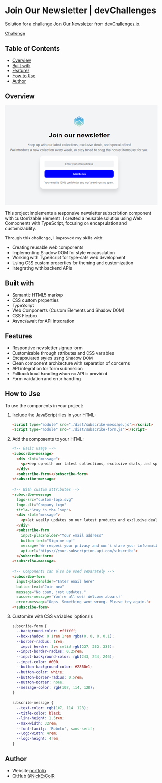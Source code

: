 # Join Our Newsletter | devChallenges

Solution for a challenge [Join Our Newsletter](https://devchallenges.io/challenge/join-our-newsletter) from [devChallenges.io](http://devchallenges.io).

[Challenge](https://devchallenges.io/challenge/join-our-newsletter)

## Table of Contents

- [Overview](#overview)
- [Built with](#built-with)
- [Features](#features)
- [How to Use](#how-to-use)
- [Author](#author)

## Overview

![screenshot](./resources/preview.png)

This project implements a responsive newsletter subscription component with customizable elements. I created a reusable solution using Web Components with TypeScript, focusing on encapsulation and customizability.

Through this challenge, I improved my skills with:

- Creating reusable web components
- Implementing Shadow DOM for style encapsulation
- Working with TypeScript for type-safe web development
- Using CSS custom properties for theming and customization
- Integrating with backend APIs

## Built with

- Semantic HTML5 markup
- CSS custom properties
- TypeScript
- Web Components (Custom Elements and Shadow DOM)
- CSS Flexbox
- Async/await for API integration

## Features

- Responsive newsletter signup form
- Customizable through attributes and CSS variables
- Encapsulated styles using Shadow DOM
- Clean component architecture with separation of concerns
- API integration for form submission
- Fallback local handling when no API is provided
- Form validation and error handling

## How to Use

To use the components in your project:

1. Include the JavaScript files in your HTML:

    ```html
    <script type="module" src="./dist/subscribe-message.js"></script>
    <script type="module" src="./dist/subscribe-form.js"></script>
    ```

2. Add the components to your HTML:

    ```html
    <!-- Basic usage -->
    <subscribe-message>
      <div slot="message">
        <p>Keep up with our latest collections, exclusive deals, and special offers!</p>
      </div>
      <subscribe-form></subscribe-form>
    </subscribe-message>

    <!-- With custom attributes -->
    <subscribe-message 
      logo-src="custom-logo.svg" 
      logo-alt="Company Logo" 
      title="Stay in the loop">
      <div slot="message">
        <p>Get weekly updates on our latest products and exclusive deals!</p>
      </div>
      <subscribe-form 
        input-placeholder="Your email address" 
        button-text="Sign me up!"
        message="We respect your privacy and won't share your information."
        api-url="https://your-subscription-api.com/subscribe">
      </subscribe-form>
    </subscribe-message>

    <!-- Components can also be used separately -->
    <subscribe-form 
      input-placeholder="Enter email here" 
      button-text="Join now"
      message="No spam, just updates."
      success-message="You're all set! Welcome aboard!"
      error-message="Oops! Something went wrong. Please try again.">
    </subscribe-form>
    ```

3. Customize with CSS variables (optional):

    ```css
    subscribe-form {
      --background-color: #ffffff;
      --box-shadow: 0 1rem 1rem rgba(0, 0, 0, 0.1);
      --border-radius: 1rem;
      --input-border: 1px solid rgb(227, 232, 238);
      --input-border-radius: 0.25rem;
      --input-background-color: rgb(243, 244, 246);
      --input-color: #000;
      --button-background-color: #2860e1;
      --button-color: white;
      --button-border-radius: 0.5rem;
      --button-border: none;
      --message-color: rgb(107, 114, 128);
    }
    
    subscribe-message {
      --text-color: rgb(107, 114, 128);
      --title-color: black;
      --line-height: 1.5rem;
      --max-width: 32rem;
      --font-family: 'Roboto', sans-serif;
      --logo-width: 4rem;
      --logo-height: 4rem;
    }

## Author

- Website [portfolio](https://portfolio-nickescolr.netlify.app)
- GitHub [@NickEsColR](https://github.com/NickEsColR)
